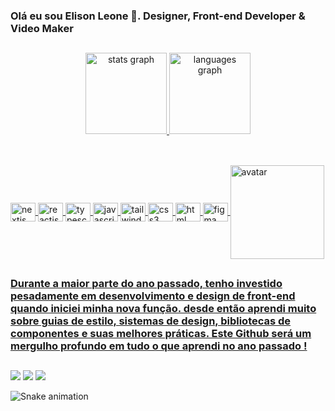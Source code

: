 ### Olá eu sou Elison Leone 🐍. Designer, Front-end Developer & Video Maker

##
<div align="center">
  <a href="https://github.com/elisonleone">
   <img src="https://github-readme-stats.vercel.app/api?username=elisonleone&hide_title=false&hide_rank=false&show_icons=true&include_all_commits=true&count_private=true&disable_animations=false&theme=merko&locale=en&hide_border=false" height="130" alt="stats graph"/>
   <img src="https://github-readme-stats.vercel.app/api/top-langs?username=elisonleone&locale=en&hide_title=false&layout=compact&card_width=320&langs_count=5&theme=merko&hide_border=false" height="130" alt="languages graph"/>
</div>

##

<div style="display: inline_block"><br>
    <img align="center" alt="nextjs" height="30" width="40" src="https://cdn.jsdelivr.net/gh/devicons/devicon/icons/nextjs/nextjs-original.svg" />
    <img align="center" alt="reactjs" height="30" width="40" src="https://cdn.jsdelivr.net/gh/devicons/devicon/icons/react/react-original.svg" />
    <img align="center" alt="typescript" height="30" width="40" src="https://cdn.jsdelivr.net/gh/devicons/devicon/icons/typescript/typescript-original.svg" />
    <img align="center" alt="javascript" height="30" width="40" src="https://cdn.jsdelivr.net/gh/devicons/devicon/icons/javascript/javascript-original.svg" />
    <img align="center" alt="tailwindcss" height="30" width="40" src="https://cdn.jsdelivr.net/gh/devicons/devicon@latest/icons/tailwindcss/tailwindcss-original.svg" />
    <img align="center" alt="css3" height="30" width="40" src="https://cdn.jsdelivr.net/gh/devicons/devicon/icons/css3/css3-original.svg" />
    <img align="center" alt="html" height="30" width="40" src="https://cdn.jsdelivr.net/gh/devicons/devicon/icons/html5/html5-original.svg" />
    <img align="center" alt="figma" height="30" width="40" src="https://cdn.jsdelivr.net/gh/devicons/devicon@latest/icons/figma/figma-original.svg" />  
    <img align="center" alt="avatar" height="150" style="border-radius:50;" src="https://freefiremobile-a.akamaihd.net/common/web_event/officialwebsite/character/Shirou/2d.png" />
</div>

##

### Durante a maior parte do ano passado, tenho investido pesadamente em desenvolvimento e design de front-end quando iniciei minha nova função. desde então aprendi muito sobre guias de estilo, sistemas de design, bibliotecas de componentes e suas melhores práticas. Este Github será um mergulho profundo em tudo o que aprendi no ano passado !

##

<div>
<a href="https://www.instagram.com/elison.leone"target="_blank"><img src="https://img.shields.io/badge/Instagram-E4405F?style=for-the-badge&logo=instagram&logoColor=white" target="_blank"></a>
 	<a href="mailto:elisonleone@outlook.com" target="_blank"><img src="https://img.shields.io/badge/Microsoft_Outlook-0078D4?style=for-the-badge&logo=microsoft-outlook&logoColor=white" target="_blank"></a>
  <a href="https://www.linkedin.com/in/elison-leone-272152248" target="_blank"><img src="https://img.shields.io/badge/LinkedIn-0077B5?style=for-the-badge&logo=linkedin&logoColor=white" target="_blank"></a>
  
  ![Snake animation](https://github.com/elisonleone/elisonleone/blob/output/github-contribution-grid-snake.svg)
 
</div>
